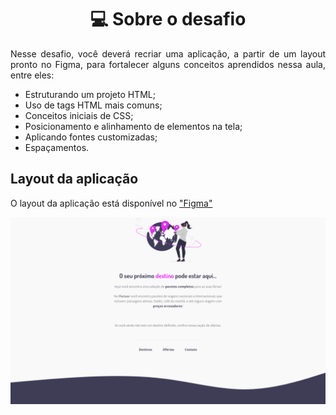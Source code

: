 <h1 align="center">💻 Sobre o desafio</h1>

<p align="justify">
  Nesse desafio, você deverá recriar uma aplicação, a partir de um layout pronto no Figma, para fortalecer alguns conceitos aprendidos nessa aula, entre eles:
</p>

- Estruturando um projeto HTML;
- Uso de tags HTML mais comuns;
- Conceitos iniciais de CSS;
- Posicionamento e alinhamento de elementos na tela;
- Aplicando fontes customizadas;
- Espaçamentos.

## Layout da aplicação

O layout da aplicação está disponível no ["Figma"](https://www.figma.com/design/0I0bKaO4uMs0fuo7mSGPzm/Projeto01-Extra-g?node-id=0-1&node-type=canvas&t=vO4OIFvnuXE9rTvS-0)

<p align="center" style="display: flex; align-items: flex-start; justify-content: center;">

  <img alt="Tela home da aplicação" title="#TelaHome" src="https://github.com/Gelzieny/def-prox-destino/blob/main/img/image.png?raw=true" >

</p>
